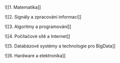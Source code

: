 ![[1. Matematika]]

![[2. Signály a zpracování informací]]

![[3. Algoritmy a programování]]

![[4. Počítačové sítě a Internet]]

![[5. Databázové systémy a technologie pro BigData]]

![[6. Hardware a elektronika]]